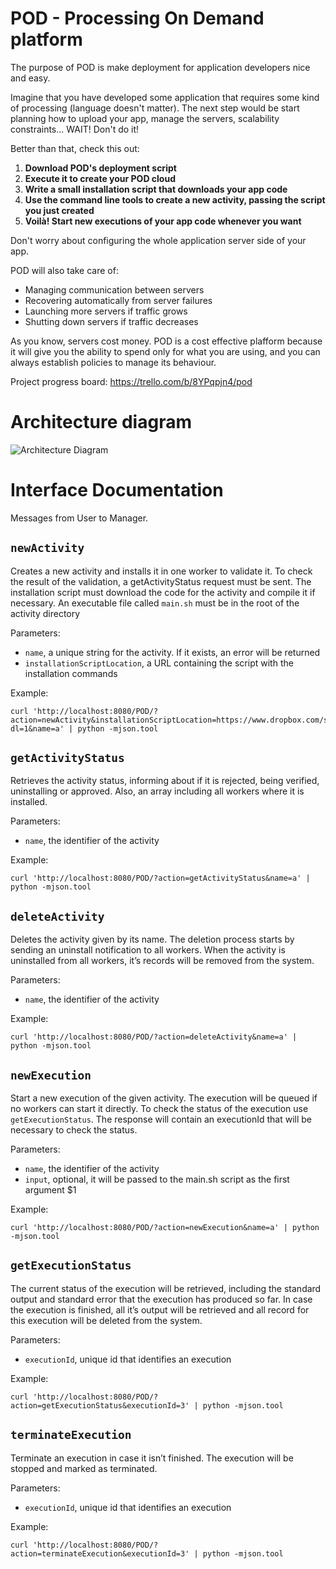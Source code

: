 # POD - Processing On Demand platform

The purpose of POD is make deployment for application developers nice and easy.

Imagine that you have developed some application that requires some kind of processing (language doesn't matter). The next step would be start planning how to upload your app, manage the servers, scalability constraints... WAIT! Don't do it!

Better than that, check this out:

1. **Download POD's deployment script**
2. **Execute it to create your POD cloud**
3. **Write a small installation script that downloads your app code**
4. **Use the command line tools to create a new activity, passing the script you just created**
5. **Voilà! Start new executions of your app code whenever you want**

Don't worry about configuring the whole application server side of your app.

POD will also take care of:

* Managing communication between servers
* Recovering automatically from server failures
* Launching more servers if traffic grows
* Shutting down servers if traffic decreases

As you know, servers cost money. POD is a cost effective plafform because it will give you the ability to spend only for what you are using, and you can always establish policies to manage its behaviour.

Project progress board: https://trello.com/b/8YPqpjn4/pod

# Architecture diagram

![Architecture Diagram](https://user-images.githubusercontent.com/1557348/49338395-e370b180-f620-11e8-8fd5-ca4bd6742189.png "Architecture Diagram")

# Interface Documentation

Messages from User to Manager.

## `newActivity`

Creates a new activity and installs it in one worker to validate it. To check the result of the validation, a getActivityStatus request must be sent.
The installation script must download the code for the activity and compile it if necessary. An executable file called `main.sh` must be in the root of the activity directory

Parameters:

* `name`, a unique string for the activity. If it exists, an error will be returned
* `installationScriptLocation`, a URL containing the script with the installation commands

Example:
```
curl 'http://localhost:8080/POD/?action=newActivity&installationScriptLocation=https://www.dropbox.com/s/zcv11g458ks2g99/install.sh?dl=1&name=a' | python -mjson.tool
```

## `getActivityStatus`

Retrieves the activity status, informing about if it is rejected, being verified, uninstalling or approved. Also, an array including all workers where it is installed.

Parameters:

* `name`, the identifier of the activity

Example:
```
curl 'http://localhost:8080/POD/?action=getActivityStatus&name=a' | python -mjson.tool
```

## `deleteActivity`

Deletes the activity given by its name. The deletion process starts by sending an uninstall notification to all workers. When the activity is uninstalled from all workers, it’s records will be removed from the system.

Parameters:

* `name`, the identifier of the activity

Example:
```
curl 'http://localhost:8080/POD/?action=deleteActivity&name=a' | python -mjson.tool
```

## `newExecution`

Start a new execution of the given activity. The execution will be queued if no workers can start it directly. To check the status of the execution use `getExecutionStatus`.
The response will contain an executionId that will be necessary to check the status.

Parameters:

* `name`, the identifier of the activity
* `input`, optional, it will be passed to the main.sh script as the first argument $1

Example:
```
curl 'http://localhost:8080/POD/?action=newExecution&name=a' | python -mjson.tool
```

## `getExecutionStatus`

The current status of the execution will be retrieved, including the standard output and standard error that the execution has produced so far. In case the execution is finished, all it’s output will be retrieved and all record for this execution will be deleted from the system.

Parameters:

* `executionId`, unique id that identifies an execution

Example:
```
curl 'http://localhost:8080/POD/?action=getExecutionStatus&executionId=3' | python -mjson.tool
```

## `terminateExecution`

Terminate an execution in case it isn’t finished. The execution will be stopped and marked as terminated.

Parameters:

* `executionId`, unique id that identifies an execution

Example:
```
curl 'http://localhost:8080/POD/?action=terminateExecution&executionId=3' | python -mjson.tool
```
